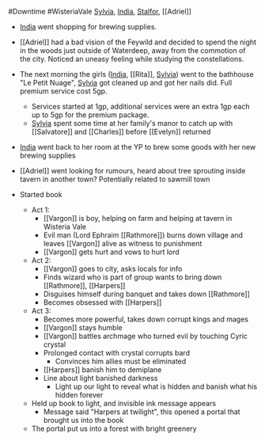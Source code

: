 #Downtime #WisteriaVale 
[Sylvia](PCs/Past/Sylvia.md), [India](PCs/Current/India.md), [Stalfor](PCs/Current/Stalfor.md), [[Adriel]]

- [India](PCs/Current/India.md) went shopping for brewing supplies.
- [[Adriel]] had a bad vision of the Feywild and decided to spend the night in the woods just outside of Waterdeep, away from the commotion of the city. Noticed an uneasy feeling while studying the constellations.
- The next morning the girls ([India](PCs/Current/India.md), [[Rita]], [Sylvia](PCs/Past/Sylvia.md)) went to the bathhouse "Le Petit Nuage", [Sylvia](PCs/Past/Sylvia.md) got cleaned up and got her nails did. Full premium service cost 5gp.
	- Services started at 1gp, additional services were an extra 1gp each up to 5gp for the premium package.
	- [Sylvia](PCs/Past/Sylvia.md) spent some time at her family's manor to catch up with [[Salvatore]] and [[Charles]] before [[Evelyn]] returned
- [India](PCs/Current/India.md) went back to her room at the YP to brew some goods with her new brewing supplies
- [[Adriel]] went looking for rumours, heard about tree sprouting inside tavern in another town? Potentially related to sawmill town

- Started book
	- Act 1:
		- [[Vargon]] is boy, helping on farm and helping at tavern in Wisteria Vale
		- Evil man (Lord Ephraim [[Rathmore]]) burns down village and leaves [[Vargon]] alive as witness to punishment
		- [[Vargon]] gets hurt and vows to hurt lord 
	- Act 2:
		- [[Vargon]] goes to city, asks locals for info
		- Finds wizard who is part of group wants to bring down [[Rathmore]], [[Harpers]]
		- Disguises himself during banquet and takes down [[Rathmore]]
		- Becomes obsessed with [[Harpers]]
	- Act 3:
		- Becomes more powerful, takes down corrupt kings and mages
		- [[Vargon]] stays humble
		- [[Vargon]] battles archmage who turned evil by touching Cyric crystal
		- Prolonged contact with crystal corrupts bard
			- Convinces him allies must be eliminated
		- [[Harpers]] banish him to demiplane
		- Line about light banished darkness
			- Light up our light to reveal what is hidden and banish what his hidden forever
	- Held up book to light, and invisible ink message appears
		- Message said "Harpers at twilight", this opened a portal that brought us into the book
	- The portal put us into a forest with bright greenery 